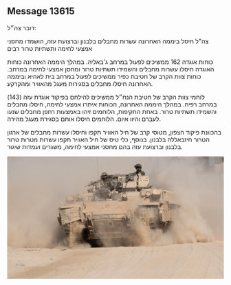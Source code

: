 ## Message 13615

דובר צה״ל:

צה"ל חיסל ביממה האחרונה עשרות מחבלים בלבנון וברצועת עזה, הושמדו מחסני אמצעי לחימה ותשתיות טרור רבים

כוחות אוגדה 162 ממשיכים לפעול במרחב ג'באליה. במהלך היממה האחרונה כוחות האוגדה חיסלו עשרות מחבלים והשמידו תשתיות טרור ומחסן אמצעי לחימה במרחב. כוחות צוות הקרב של חטיבת כפיר ממשיכים לפעול במרחב בית לאהיא וביממה האחרונה חיסלו מחבלים בסגירות מעגל מהאוויר ומהקרקע. 

לוחמי צוות הקרב של חטיבת הנח״ל ממשיכים להילחם בפיקוד אוגדת עזה (143) במרחב רפיח. במהלך היממה האחרונה, הכוחות איתרו אמצעי לחימה, חיסלו מחבלים והשמידו תשתיות טרור.
באחת התקיפות, הלוחמים זיהו באמצעות רחפן מחבלים שנעו לעברם והיוו איום. הלוחמים חיסלו אותם בסגירת מעגל מהירה.

בהכוונת פיקוד הצפון, מטוסי קרב של חיל האוויר תקפו וחיסלו עשרות מחבלים של ארגון הטרור חיזבאללה בלבנון.
בנוסף, כלי טיס של חיל האוויר תקפו עשרות מטרות טרור בלבנון וברצועת עזה בהם מחסני אמצעי לחימה, משגרים ועמדות שיגור.

![Photo](13615/13615_photo.jpg)
